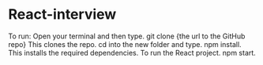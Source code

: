 # React-interview

To run: Open your terminal and then type. git clone {the url to the GitHub repo} This clones the repo. cd into the new folder and type. npm install. This installs the required dependencies. To run the React project.  npm start.
